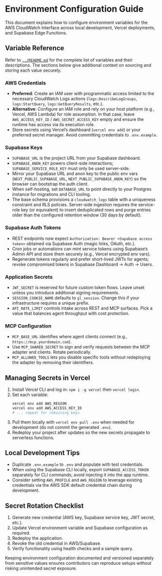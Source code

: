 # Environment Configuration Guide

This document explains how to configure environment variables for the AWS CloudWatch Interface across local development, Vercel deployments, and Supabase Edge Functions.

## Variable Reference

Refer to [`../README.md`](../README.md#environment-variables) for the complete list of variables and their descriptions. The sections below give additional context on sourcing and storing each value securely.

### AWS Credentials
- **Preferred**: Create an IAM user with programmatic access limited to the necessary CloudWatch Logs actions (`logs:DescribeLogGroups`, `logs:StartQuery`, `logs:GetQueryResults`, etc.).
- **Alternative**: Configure an IAM role and rely on your host platform (e.g., Vercel, AWS Lambda) for role assumption. In that case, leave `AWS_ACCESS_KEY_ID` / `AWS_SECRET_ACCESS_KEY` empty and ensure the runtime has access via its execution role.
- Store secrets using Vercel’s dashboard (`vercel env add`) or your preferred secret manager. Avoid committing credentials to `.env.example`.

### Supabase Keys
- `SUPABASE_URL` is the project URL from your Supabase dashboard.
- `SUPABASE_ANON_KEY` powers client-side interactions; `SUPABASE_SERVICE_ROLE_KEY` must only be used server-side.
- Mirror your Supabase URL and anon key to the public env vars (`NEXT_PUBLIC_SUPABASE_URL`, `NEXT_PUBLIC_SUPABASE_ANON_KEY`) so the browser can bootstrap the auth client.
- When self-hosting, set `DATABASE_URL` to point directly to your Postgres instance for migrations and CLI tooling.
- The base schema provisions a `cloudwatch_logs` table with a uniqueness constraint and RLS policies. Server-side ingestion requires the service-role key (or equivalent) to insert deduplicated rows and purge entries older than the configured retention window (30 days by default).

### Supabase Auth Tokens
- REST endpoints now expect `Authorization: Bearer <Supabase access token>` obtained via Supabase Auth (magic links, OAuth, etc.).
- Cron jobs or automations can mint service tokens using Supabase’s Admin API and store them securely (e.g., Vercel encrypted env vars).
- Regenerate tokens regularly and prefer short-lived JWTs for agents; revoke compromised tokens in Supabase Dashboard → Auth → Users.

### Application Secrets
- `JWT_SECRET` is reserved for future custom token flows. Leave unset unless you introduce additional signing requirements.
- `SESSION_COOKIE_NAME` defaults to `gl_session`. Change this if your infrastructure requires a unique prefix.
- `API_RATE_LIMIT` controls intake across REST and MCP surfaces. Pick a value that balances agent throughput with cost protection.

### MCP Configuration
- `MCP_BASE_URL` identifies where agent clients connect (e.g., `https://mcp.yourdomain.com`).
- Use `MCP_SHARED_SECRET` to sign and verify requests between the MCP adapter and clients. Rotate periodically.
- `MCP_ALLOWED_TOOLS` lets you disable specific tools without redeploying the adapter by removing their identifiers.

## Managing Secrets in Vercel

1. Install Vercel CLI and log in: `npm i -g vercel` then `vercel login`.
2. Set each variable:
   ```bash
   vercel env add AWS_REGION
   vercel env add AWS_ACCESS_KEY_ID
   # ... repeat for remaining keys
   ```
3. Pull them locally with `vercel env pull .env` when needed for development (do not commit the generated `.env`).
4. Redeploy your project after updates so the new secrets propagate to serverless functions.

## Local Development Tips

- Duplicate `.env.example` to `.env` and populate with test credentials.
- When using the Supabase CLI locally, export `SUPABASE_ACCESS_TOKEN` separately for CLI commands; avoid injecting it into the app runtime.
- Consider setting `AWS_PROFILE` and `AWS_REGION` to leverage existing credentials via the AWS SDK default credential chain during development.

## Secret Rotation Checklist

1. Generate new credential (AWS key, Supabase service key, JWT secret, etc.).
2. Update Vercel environment variable and Supabase configuration as required.
3. Redeploy the application.
4. Revoke the old credential in AWS/Supabase.
5. Verify functionality using health checks and a sample query.

Keeping environment configuration documented and versioned separately from sensitive values ensures contributors can reproduce setups without risking unintended secret exposure.
